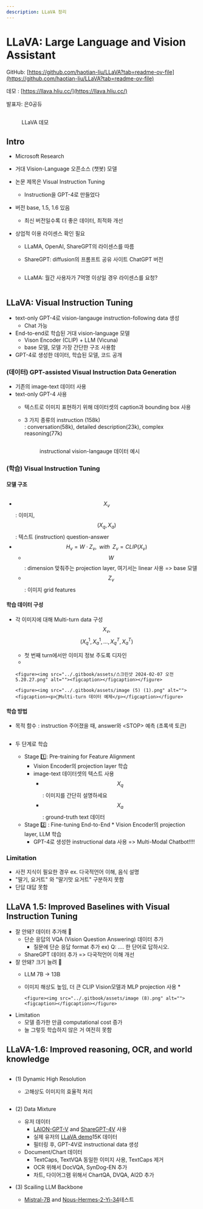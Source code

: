 ```yaml
---
description: LLaVA 정리
---
```


# LLaVA: Large Language and Vision Assistant

GitHub: [https://github.com/haotian-liu/LLaVA?tab=readme-ov-file](https://github.com/haotian-liu/LLaVA?tab=readme-ov-file)

데모 : [https://llava.hliu.cc/](https://llava.hliu.cc/)

발표자: 은0공듀

<figure><img src="../.gitbook/assets/image (5).png" alt=""><figcaption><p>LLaVA 데모</p></figcaption></figure>

## Intro

* Microsoft Research
* 거대 Vision-Language 오픈소스 (챗봇) 모델
* 논문 제목은 Visual Instruction Tuning
  * Instruction을 GPT-4로 만들었다
* 버전 base, 1.5, 1.6 있음
  * 최신 버전일수록 더 좋은 데이터, 최적화 개선
*   상업적 이용 라이센스 확인 필요

    * LLaMA, OpenAI, ShareGPT의 라이센스를 따름
    *   ShareGPT: diffusion의 프롬프트 공유 사이트 ChatGPT 버전

        <figure><img src="../.gitbook/assets/image (7).png" alt=""><figcaption></figcaption></figure>
    * LLaMA: 월간 사용자가 7억명 이상일 경우 라이센스를 요청?

    <figure><img src="../.gitbook/assets/image (2) (1).png" alt=""><figcaption></figcaption></figure>

## LLaVA: Visual Instruction Tuning

* text-only GPT-4로 vision-langauge instruction-following data 생성
  * Chat 가능
* End-to-end로 학습된 거대 vision-language 모델
  * Vison Encoder (CLIP) + LLM (Vicuna)
  * base 모델, 모델 가장 간단한 구조 사용함
* GPT-4로 생성한 데이터, 학습된 모델, 코드 공개

### (데이터) GPT-assisted Visual Instruction Data Generation

* 기존의 image-text 데이터 사용
* text-only GPT-4 사용
  * 텍스트로 이미지 표현하기 위해 데이터셋의 caption과 bounding box 사용
  *   3 가지 종류의 instruction (158k)\
      : conversation(58k), detailed description(23k), complex reasoning(77k)

      <figure><img src="../.gitbook/assets/image (3) (1).png" alt=""><figcaption><p>instructional vision-langauge 데이터 예시</p></figcaption></figure>



### (학습) Visual Instruction Tuning

#### 모델 구조

<figure><img src="../.gitbook/assets/image (4) (1).png" alt=""><figcaption></figcaption></figure>

* $$X_v$$: 이미지, $$(X_q, X_a)$$: 텍스트 (instruction) question-answer
* $$H_v = W \cdot Z_v, \;\;with\;\; Z_v = CLIP(X_v)$$
  * $$W$$: dimension 맞춰주는 projection layer, 여기서는 linear 사용 => base 모델
  * $$Z_v$$: 이미지 grid features

#### 학습 데이터 구성

* 각 이미지에 대해 Multi-turn data 구성 $$X_v,$$$$(X_q^1, X_a^1, ..., X_q^T, X_a^T)$$
  * 첫 번째 turn에서만 이미지 정보 주도록 디자인
  *

      <figure><img src="../.gitbook/assets/스크린샷 2024-02-07 오전 5.20.27.png" alt=""><figcaption></figcaption></figure>

      <figure><img src="../.gitbook/assets/image (5) (1).png" alt=""><figcaption><p>Multi-turn 데이터 예제</p></figcaption></figure>

#### 학습 방법

*   목적 함수 : instruction 주어졌을 때, answer와 \<STOP> 예측 (초록색 토큰)

    <figure><img src="../.gitbook/assets/image (6).png" alt=""><figcaption></figcaption></figure>
* 두 단계로 학습
  * Stage 1️⃣: Pre-training for Feature Alignment
    * Vision Encoder의 projection layer 학습
    * image-text 데이터셋의 텍스트 사용
      * $$X_q$$ : 이미지를 간단히 설명하세요
      * $$X_a$$ : ground-truth text 데이터
  * Stage 2️⃣ : Fine-tuning End-to-End
    *      Vision Encoder의 projection layer, LLM 학습
    * GPT-4로 생성한 instructional data 사용 => Multi-Modal Chatbot!!!!

### Limitation

* 사전 지식이 필요한 경우 ex. 다국적언어 이해, 음식 설명
* "딸기, 요거트" 와 "딸기맛 요거트" 구분하지 못함
* 단답 대답 못함&#x20;



## LLaVA 1.5: Improved Baselines with Visual Instruction Tuning

* 잘 안돼? 데이터 추가해 👊
  * 단순 응답의 VQA (Vision Question Answering) 데이터 추가
    * 질문에 단순 응답 format 추가 ex) Q: .... 한 단어로 답하시오.
  * ShareGPT 데이터 추가 => 다국적언어 이해 개선
* 잘 안돼? 크기 늘려 👊
  * LLM 7B -> 13B
  * 이미지 해상도 높임, 더 큰 CLIP Vision모델과 MLP projection 사용
    *

        <figure><img src="../.gitbook/assets/image (8).png" alt=""><figcaption></figcaption></figure>


* Limitation
  * 모델 증가한 만큼 computational cost 증가
  * 늘 그렇듯 학습하지 않은 거 여전히 못함



## LLaVA-1.6: Improved reasoning, OCR, and world knowledge

<figure><img src="../.gitbook/assets/image (10).png" alt=""><figcaption></figcaption></figure>

*   (1) Dynamic High Resolution

    * 고해상도 이미지의 효율적 처리

    <figure><img src="../.gitbook/assets/image (11).png" alt=""><figcaption></figcaption></figure>
* (2) Data Mixture
  * 유저 데이터
    * [LAION-GPT-V](https://huggingface.co/datasets/laion/gpt4v-dataset) and [ShareGPT-4V](https://sharegpt4v.github.io/) 사용
    * 실제 유저의 [LLaVA demo](https://llava-vl.github.io/)15K 데이터
    * 필터링 후, GPT-4V로 instructional data 생성
  * Document/Chart 데이터
    * TextCaps, TextVQA 동일한 이미지 사용, TextCaps 제거
    * OCR 위해서 DocVQA, SynDog-EN 추가
    * 차트, 다이어그램 위해서 ChartQA, DVQA, AI2D 추가
*   (3) Scailing LLM Backbone

    * &#x20;[Mistral-7B](https://mistral.ai/news/announcing-mistral-7b/) and [Nous-Hermes-2-Yi-34](https://huggingface.co/NousResearch/Nous-Hermes-2-Yi-34B)테스트

    <figure><img src="../.gitbook/assets/image (12).png" alt=""><figcaption></figcaption></figure>



